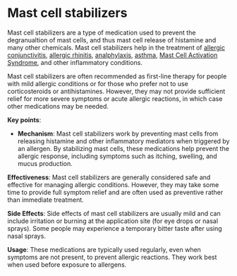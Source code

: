 [//]: # (
source: gpt-3 + jph editing
tags: mast-cell-stabilizers medications
)

# Mast cell stabilizers

Mast cell stabilizers are a type of medication used to prevent the degranualtion of mast cells, and thus mast cell release of histamine and many other chemicals. Mast cell stabilizers help in the treatment of [allergic conjunctivitis](../allergic-conjunctivitis/), [allergic rhinitis](../allergic-rhinitis/), [analphylaxis](../anaphylaxis/), [asthma](../asthma/), [Mast Cell Activation Syndrome](../mast-cell-activation-syndrome/), and other inflammatory conditions.

Mast cell stabilizers are often recommended as first-line therapy for people with mild allergic conditions or for those who prefer not to use corticosteroids or antihistamines. However, they may not provide sufficient relief for more severe symptoms or acute allergic reactions, in which case other medications may be needed.

**Key points**:

* **Mechanism**: Mast cell stabilizers work by preventing mast cells from releasing histamine and other inflammatory mediators when triggered by an allergen. By stabilizing mast cells, these medications help prevent the allergic response, including symptoms such as itching, swelling, and mucus production.

**Effectiveness**: Mast cell stabilizers are generally considered safe and effective for managing allergic conditions. However, they may take some time to provide full symptom relief and are often used as preventive rather than immediate treatment.

**Side Effects**: Side effects of mast cell stabilizers are usually mild and can include irritation or burning at the application site (for eye drops or nasal sprays). Some people may experience a temporary bitter taste after using nasal sprays.

**Usage**: These medications are typically used regularly, even when symptoms are not present, to prevent allergic reactions. They work best when used before exposure to allergens.

